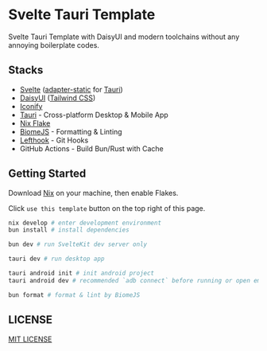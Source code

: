 # Svelte Tauri Template

Svelte Tauri Template with DaisyUI and modern toolchains without any annoying boilerplate codes.


## Stacks

- [Svelte](https://svelte.dev/) ([adapter-static](https://kit.svelte.dev/docs/adapter-static) for [Tauri](https://tauri.app/))
- [DaisyUI](https://daisyui.com/) ([Tailwind CSS](https://tailwindcss.com/))
- [Iconify](https://iconify.design/)
- [Tauri](https://tauri.app/) - Cross-platform Desktop & Mobile App
- [Nix Flake](https://nixos.wiki/wiki/Flakes)
- [BiomeJS](https://biomejs.dev/) - Formatting & Linting
- [Lefthook](https://lefthook.js.org/) - Git Hooks
- GitHub Actions - Build Bun/Rust with Cache


## Getting Started

Download [Nix](https://nixos.org/download/) on your machine, then enable Flakes.

Click `use this template` button on the top right of this page.

```bash
nix develop # enter development environment
bun install # install dependencies

bun dev # run SvelteKit dev server only

tauri dev # run desktop app

tauri android init # init android project
tauri android dev # recommended `adb connect` before running or open emulator

bun format # format & lint by BiomeJS
```


## LICENSE

[MIT LICENSE](./LICENSE)
